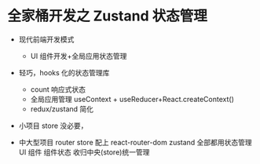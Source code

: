 # 全家桶开发之 Zustand 状态管理

- 现代前端开发模式
  - UI 组件开发+全局应用状态管理
- 轻巧，hooks 化的状态管理库

  - count 响应式状态
  - 全局应用管理
    useContext + useReducer+React.createContext()
  - redux/zustand 简化

- 小项目 store 没必要，
- 中大型项目 router store 配上
    react-router-dom 
    zustand 
    全部都用状态管理 UI 组件
    组件状态 收归中央(store)统一管理